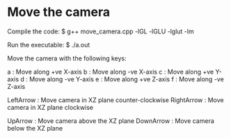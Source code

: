 # Move the camera
Compile the code:
$ g++ move_camera.cpp -lGL -lGLU -lglut -lm

Run the executable:
$ ./a.out

Move the camera with the following keys:

a : Move along +ve X-axis
b : Move along -ve X-axis
c : Move along +ve Y-axis
d : Move along -ve Y-axis
e : Move along +ve Z-axis
f : Move along -ve Z-axis

LeftArrow : Move camera in XZ plane counter-clockwise
RightArrow : Move camera in XZ plane clockwise

UpArrow : Move camera above the XZ plane
DownArrow : Move camera below the XZ plane
